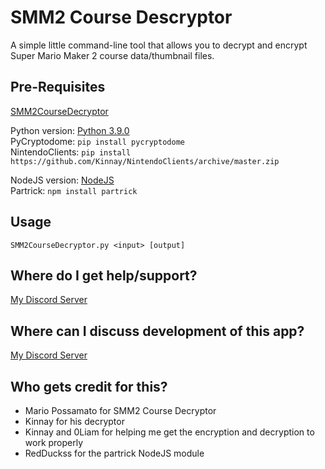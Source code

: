 # SMM2 Course Descryptor
A simple little command-line tool that allows you to decrypt and encrypt Super Mario Maker 2 course data/thumbnail files.  

## Pre-Requisites
[SMM2CourseDecryptor](https://github.com/MarioPossamato/SMM2CourseDecryptor/archive/master.zip)  

Python version:
[Python 3.9.0](https://www.python.org/downloads/release/python-390/)  
PyCryptodome: `pip install pycryptodome`  
NintendoClients: `pip install https://github.com/Kinnay/NintendoClients/archive/master.zip`  

NodeJS version:
[NodeJS](nodejs.org/)  
Partrick: `npm install partrick`

## Usage
```SMM2CourseDecryptor.py <input> [output]```  

## Where do I get help/support?
[My Discord Server](https://discord.gg/8wx8uQF)

## Where can I discuss development of this app?
[My Discord Server](https://discord.gg/8wx8uQF)

## Who gets credit for this?
- Mario Possamato for SMM2 Course Decryptor
- Kinnay for his decryptor
- Kinnay and 0Liam for helping me get the encryption and decryption to work properly
- RedDuckss for the partrick NodeJS module
